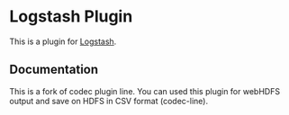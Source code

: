 # Logstash Plugin

This is a plugin for [Logstash](https://github.com/elastic/logstash).

## Documentation

This is a fork of codec plugin line. You can used this plugin for webHDFS output and save on HDFS in CSV format (codec-line).
